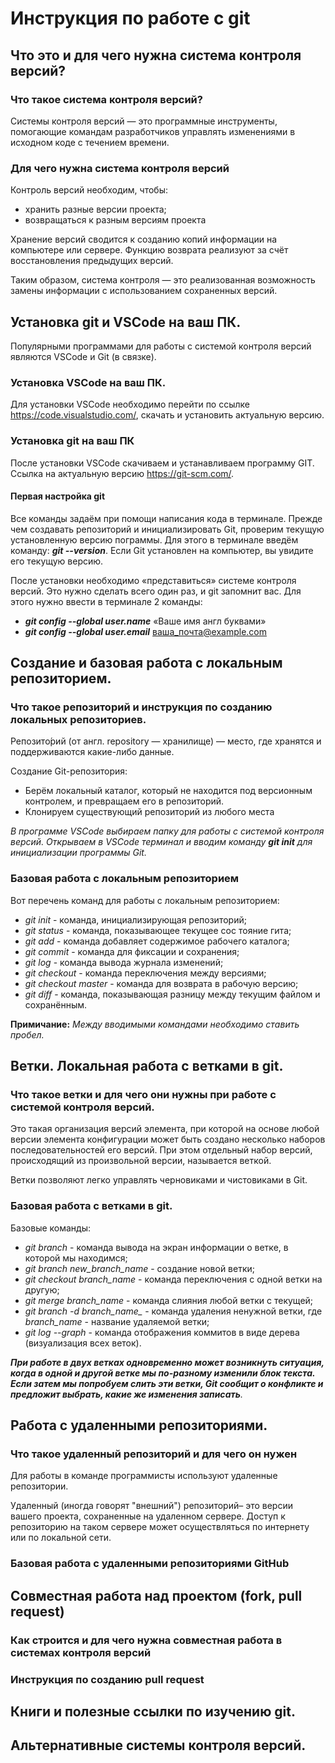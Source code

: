 # Инструкция по работе с git

## Что это и для чего нужна система контроля версий?

### Что такое система контроля версий?

Системы контроля версий — это программные инструменты, помогающие командам разработчиков управлять изменениями в исходном коде с течением времени.

### Для чего нужна система контроля версий

Контроль версий необходим, чтобы:
* хранить разные версии проекта;
* возвращаться к разным версиям проекта

Хранение версий сводится к созданию копий информации на компьютере или сервере. 
Функцию возврата реализуют за счёт восстановления предыдущих версий. 

Таким образом, система контроля — это реализованная возможность замены информации с использованием сохраненных версий.

## Установка git и VSCode на ваш ПК.

Популярными программами для работы с системой контроля версий являются VSCode и Git (в связке).

### Установка VSCode на ваш ПК.

Для установки VSCode необходимо перейти по ссылке https://code.visualstudio.com/, скачать и установить актуальную версию.

### Установка git на ваш ПК

После установки VSCode скачиваем и устанавливаем программу GIT. Ссылка на актуальную версию https://git-scm.com/.

#### Первая настройка git

Все команды задаём при помощи написания кода в терминале.
Прежде чем создавать репозиторий и инициализировать Git, проверим текущую установленную
версию пограммы. Для этого в терминале введём команду: __*git --version*__.
Если Git установлен на компьютер, вы увидите его текущую версию.

После установки необходимо «представиться» системе контроля версий. Это нужно сделать всего один раз, и git запомнит вас. Для этого нужно ввести в терминале 2 команды:
* __*git config --global user.name*__ «Ваше имя англ буквами»
* __*git config --global user.email*__ ваша_почта@example.com



## Создание и базовая работа с локальным репозиторием.

### Что такое репозиторий и инструкция по созданию локальных репозиториев.

Репозито́рий (от англ. repository — хранилище) — место, где хранятся и поддерживаются какие-либо данные.

Создание Git-репозитория:
* Берём локальный каталог, который не
находится под версионным контролем, 
и превращаем его в репозиторий.
* Клонируем существующий репозиторий 
из любого места

*В программе VSCode выбираем папку для работы с системой контроля версий.
Открываем в VSCode терминал и вводим команду __*git init*__ для инициализации программы Git.*

### Базовая работа с локальным репозиторием

Вот перечень команд для работы с локальным репозиторием:

* *git init* - команда, инициализирующая репозиторий;
* *git status* - команда, показывающее текущее сос тояние гита;
* *git add* - команда добавляет содержимое рабочего каталога;
* *git commit* - команда для фиксации и сохранения;
* *git log* - команда вывода журнала изменений;
* *git checkout* - команда переключения между версиями;
* *git checkout master* - команда для возврата в рабочую версию;
* *git diff* - команда, показывающая разницу между текущим файлом
и сохранённым.

**Примичание:**
*Между вводимыми командами необходимо ставить пробел.*

## Ветки. Локальная работа с ветками в git.

### Что такое ветки и для чего они нужны при работе с системой контроля версий.

Это такая организация версий элемента, при которой на основе любой версии элемента конфигурации может быть создано несколько наборов последовательностей его версий. При этом отдельный набор версий, происходящий из произвольной версии, называется веткой.

Ветки позволяют легко управлять черновиками и чистовиками в Git.

### Базовая работа с ветками в git.

Базовые команды:

* *git branch* - команда вывода на экран информации о ветке, в которой мы находимся;
* *git branch new_branch_name* - создание новой ветки;
* *git checkout branch_name* - команда переключения с одной ветки на другую;
* *git merge branch_name* - команда слияния любой ветки с текущей;
* *git branch -d branch_name_* - команда удаления ненужной ветки, где _branch_name_ - название удаляемой ветки;
* *git log --graph* - команда отображения коммитов в виде дерева (визуализация всех веток).

*__При работе в двух ветках одновременно может
возникнуть ситуация, когда в одной и другой
ветке мы по-разному изменили блок текста.
Если затем мы попробуем слить эти ветки, Git
сообщит о конфликте и предложит выбрать,
какие же изменения записать__.*

## Работа с удаленными репозиториями.

### Что такое удаленный репозиторий и для чего он нужен

Для работы в команде программисты используют удаленные репозитории.

Удаленный (иногда говорят "внешний") репозиторий– это версии вашего проекта, сохраненные на удаленном сервере. Доступ к репозиторию на таком сервере может осуществляться по интернету или по локальной сети.

### Базовая работа с удаленными репозиториями GitHub

## Совместная работа над проектом (fork, pull request)

### Как строится и для чего нужна совместная работа в системах контроля версий

### Инструкция по созданию pull request

## Книги и полезные ссылки по изучению git.

## Альтернативные системы контроля версий.
